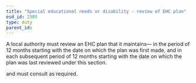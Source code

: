 ```yaml
---
title: "Special educational needs or disability - review of EHC plan"
esd_id: 2385
type: duty
parent_id:  
---
```


A local authority must review an EHC plan that it maintains—
in the period of 12 months starting with the date on which the plan was first made, and
in each subsequent period of 12 months starting with the date on which the plan was last reviewed under this section.

and must consult as required.

